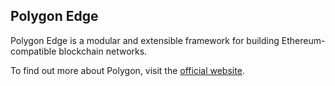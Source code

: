 
## Polygon Edge

[](https://github.com/0xPolygon/polygon-edge#polygon-edge)

Polygon Edge is a modular and extensible framework for building Ethereum-compatible blockchain networks.

To find out more about Polygon, visit the  [official website](https://polygon.technology/).
